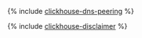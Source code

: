 {% include [clickhouse-dns-peering](../../_tutorials/dataplatform/clickhouse-dns-peering.md) %}

{% include [clickhouse-disclaimer](../../_includes/clickhouse-disclaimer.md) %}